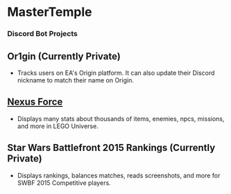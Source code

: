 # MasterTemple

### Discord Bot Projects
## Or1gin (Currently Private)
- Tracks users on EA's Origin platform. It can also update their Discord nickname to match their name on Origin.
## [Nexus Force](https://github.com/MasterTemple/NexusForce)
- Displays many stats about thousands of items, enemies, npcs, missions, and more in LEGO Universe.
## Star Wars Battlefront 2015 Rankings (Currently Private)
- Displays rankings, balances matches, reads screenshots, and more for SWBF 2015 Competitive players.

<!--
**MasterTemple/MasterTemple** is a ✨ _special_ ✨ repository because its `README.md` (this file) appears on your GitHub profile.

Here are some ideas to get you started:

- 🔭 I’m currently working on ...
- 🌱 I’m currently learning ...
- 👯 I’m looking to collaborate on ...
- 🤔 I’m looking for help with ...
- 💬 Ask me about ...
- 📫 How to reach me: ...
- 😄 Pronouns: ...
- ⚡ Fun fact: ...
-->
